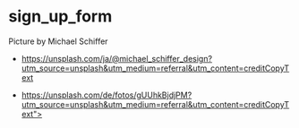 # sign_up_form

Picture by Michael Schiffer
- https://unsplash.com/ja/@michael_schiffer_design?utm_source=unsplash&utm_medium=referral&utm_content=creditCopyText

- https://unsplash.com/de/fotos/gUUhkBjdjPM?utm_source=unsplash&utm_medium=referral&utm_content=creditCopyText">
  